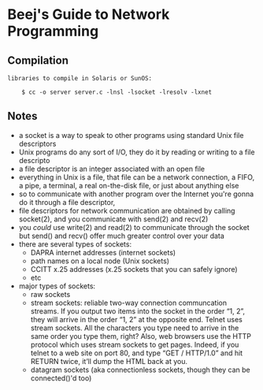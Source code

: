 Beej's Guide to Network Programming
===

## Compilation

    libraries to compile in Solaris or SunOS: 

        $ cc -o server server.c -lnsl -lsocket -lresolv -lxnet

## Notes

  * a socket is a way to speak to other programs using standard Unix file descriptors
  * Unix programs do any sort of I/O, they do it by reading or writing to a file descripto
  * a file descriptor is an integer associated with an open file
  * everything in Unix is a file, that file can be a network connection, a FIFO, a pipe, a terminal, a real on-the-disk file, or just about anything else
  * so to communicate with another program over the Internet you're gonna do it through a file descriptor,
  * file descriptors for network communication are obtained by calling socket(2), and you communicate with send(2) and recv(2)
  * you *could* use write(2) and read(2) to communicate through the socket but send() and recv() offer much greater control over your data
  * there are several types of sockets:
    - DAPRA internet addresses (internet sockets)
    - path names on a local node (Unix sockets)
    - CCITT x.25 addresses (x.25 sockets that you can safely ignore)
    - etc
  * major types of sockets:
    - raw sockets
    - stream sockets: reliable two-way connection communcation streams. If you output two items into the socket in the order “1, 2”, they will arrive in the order “1, 2” at the opposite end. Telnet  uses stream sockets. All the characters you type need to arrive in the same order you type them, right? Also, web browsers use the HTTP protocol which uses stream sockets to get pages. Indeed, if you telnet to a web site on port 80, and type “GET / HTTP/1.0” and hit RETURN twice, it’ll dump the HTML back at you.
    - datagram sockets (aka connectionless sockets, though they can be connected()'d too)


